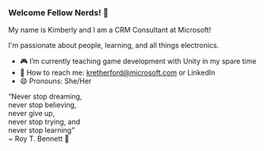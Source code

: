 ### Welcome Fellow Nerds! 🖖 

My name is Kimberly and I am a CRM Consultant at Microsoft!

I'm passionate about people, learning, and all things electronics.

- 🎮 I’m currently teaching game development with Unity in my spare time
- 📧 How to reach me: kretherford@microsoft.com or LinkedIn
- 😄 Pronouns: She/Her


“Never stop dreaming, <br>
never stop believing, <br>
never give up, <br>
never stop trying, and <br>
never stop learning” <br>
~ Roy T. Bennett 🌟
